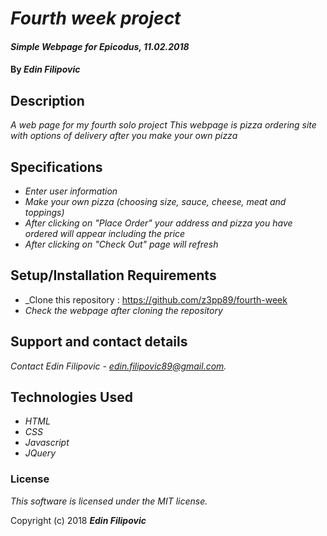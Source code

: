 # _Fourth week project_

#### _Simple Webpage for Epicodus, 11.02.2018_

#### By _**Edin Filipovic**_

## Description

_A web page for my fourth solo project_
_This webpage is pizza ordering site with options of delivery after you make your own pizza_

## Specifications

* _Enter user information_
* _Make your own pizza (choosing size, sauce, cheese, meat and toppings)_
* _After clicking on "Place Order" your address and pizza you have ordered will appear including the price_
* _After clicking on "Check Out" page will refresh_

## Setup/Installation Requirements

* _Clone this repository : https://github.com/z3pp89/fourth-week
* _Check the webpage after cloning the repository_


## Support and contact details

_Contact Edin Filipovic - edin.filipovic89@gmail.com._

## Technologies Used

* _HTML_
* _CSS_
* _Javascript_
* _JQuery_

### License

*This software is licensed under the MIT license.*

Copyright (c) 2018 **_Edin Filipovic_**
